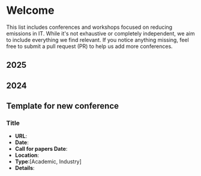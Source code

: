 # Welcome

This list includes conferences and workshops focused on reducing emissions in IT. While it's not exhaustive or completely independent, we aim to include everything we find relevant. If you notice anything missing, feel free to submit a pull request (PR) to help us add more conferences.

## 2025

## 2024

## Template for new conference
### Title
- **URL**:
- **Date**:
- **Call for papers Date**:
- **Location**:
- **Type**:[Academic, Industry]
- **Details**:
